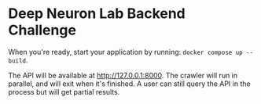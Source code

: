 # Deep Neuron Lab Backend Challenge

When you're ready, start your application by running:
`docker compose up --build`.

The API will be available at http://127.0.0.1:8000.
The crawler will run in parallel, and will exit when it's finished. A user can still
query the API in the process but will get partial results.